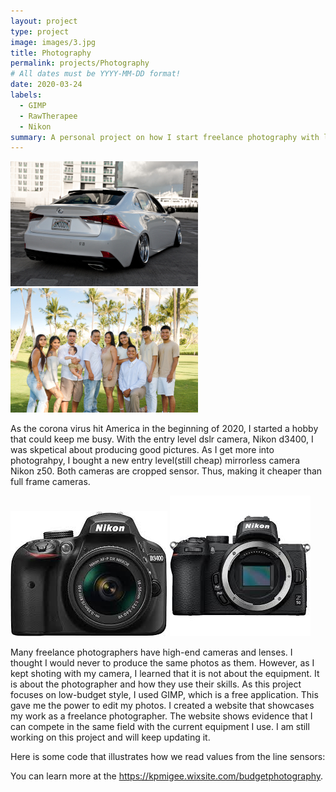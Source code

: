 ```yaml
---
layout: project
type: project
image: images/3.jpg
title: Photography
permalink: projects/Photography
# All dates must be YYYY-MM-DD format!
date: 2020-03-24
labels:
  - GIMP
  - RawTherapee
  - Nikon
summary: A personal project on how I start freelance photography with low-budget equipment.
---
```


<div class="ui small rounded images">
  <img class="ui image" src="../images/car.JPG">
  <img class="ui image" src="../images/fam.JPG">
</div>

  As the corona virus hit America in the beginning of 2020, I started a hobby that could keep me busy.  With the entry level dslr camera, Nikon d3400, I was skpetical about producing good pictures. As I get more into photograhpy, I bought a new entry level(still cheap) mirrorless camera Nikon z50. Both cameras are cropped sensor. Thus, making it cheaper than full frame cameras.
  
  <div class="ui small rounded images">
  <img class="ui image" src="../images/nikon d.jfif">
  <img class="ui image" src="../images/nikon z.jfif">
</div>
  

  Many freelance photographers have high-end cameras and lenses. I thought I would never to produce the same photos as them. However, as I kept shoting with my camera, I learned that it is not about the equipment. It is about the photographer and how they use their skills. As this project focuses on low-budget style, I used GIMP, which is a free application. This gave me the power to edit my photos. I created a website that showcases my work as a freelance photographer. The website shows evidence that I can compete in the same field with the current equipment I use. I am still working on this project and will keep updating it.
  
 
Here is some code that illustrates how we read values from the line sensors:



You can learn more at the https://kpmigee.wixsite.com/budgetphotography.



